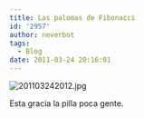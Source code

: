 ```yaml
---
title: Las palomas de Fibonacci
id: '2957'
author: neverbot
tags:
  - Blog
date: 2011-03-24 20:16:01
---
```


![201103242012.jpg](./201103242012.jpg)

Esta gracia la pilla poca gente.